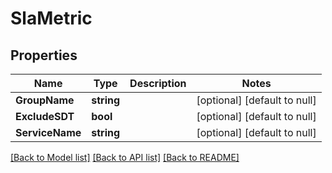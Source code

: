 # SlaMetric

## Properties
Name | Type | Description | Notes
------------ | ------------- | ------------- | -------------
**GroupName** | **string** |  | [optional] [default to null]
**ExcludeSDT** | **bool** |  | [optional] [default to null]
**ServiceName** | **string** |  | [optional] [default to null]

[[Back to Model list]](../README.md#documentation-for-models) [[Back to API list]](../README.md#documentation-for-api-endpoints) [[Back to README]](../README.md)



